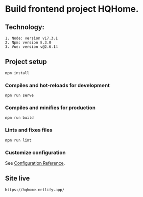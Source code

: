 # Build frontend project HQHome.

## Technology:
    1. Node: version v17.3.1
    2. Npm: version 8.3.0
    3. Vue: version v@2.6.14

## Project setup
```
npm install
```

### Compiles and hot-reloads for development
```
npm run serve
```

### Compiles and minifies for production
```
npm run build
```

### Lints and fixes files
```
npm run lint
```

### Customize configuration
See [Configuration Reference](https://cli.vuejs.org/config/).

## Site live

```
https://hqhome.netlify.app/

```